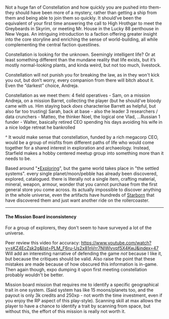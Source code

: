 Not a huge fan of Constellation and how quickly you are pushed into them- they should have been more of a mystery, rather than getting a ship from them and being able to join them so quickly.
	It should’ve been the equivalent of your first time answering the call to High Hrothgar to meet the Greybeards in Skyrim, or meeting Mr. House in the Lucky 88 penthouse in New Vegas. An intriguing introduction to a faction offering greater insight into the core storyline and enriching the sense of world-building, all while complementing the central faction questlines.

Constellation is looking for the unknown. Seemingly intelligent life? Or at least something different than the mundane reality that life exists, but it’s mostly normal-looking plants, and kinda weird, but not too much, livestock.

Constellation will not punish you for breaking the law, as in they won't kick you out, but don’t worry, every companion from there will bitch about it. Even the “darkest” choice, Andreja.

Constellation as we meet them:
4 field operatives -
	Sam, on a mission
	Andreja, on a mission
	Barret, collecting the player (but he should've bloody came with us. Him staying back *does* characterise Barrett as helpful, but also far too trusting)
	Sarah, back at base - also the leader
3 researchers / data crunchers -
	Matteo, the thinker
	Noel, the logical one
	Vlad, ...Russian
1 funder -
	Walter, basically retired CEO spending his days avoiding his wife in a nice lodge retreat he bankrolled

^ It would make sense that constellation, funded by a rich megacorp CEO, would be a group of misfits from different paths of life who would come together for a shared interest in exploration and archaeology. Instead, Starfield makes a hobby centered meetup group into something more than it needs to be.

Based around "[•Exploring](../Exploring/•Exploring.md)", but the game world takes place in "the settled systems". every single planet/moon/pebble has already been discovered, explored, catalogued. there is literally not a single item, crafting material, mineral, weapon, armour, wonder that you cannot purchase from the first general store you come across. its actually impossible to discover anything in the whole universe, even the artifacts have hundreds of [Starborn](Starborn.md) that have discovered them and just want another ride on the rollercoaster.

---
#### The Mission Board inconsistency
For a group of explorers, they don't seem to have surveyed a lot of the universe.

Peer review this video for accuracy: https://www.youtube.com/watch?v=sKZ4EcZsk2g&list=PLM_F6ru-Us2x81nVrr7NIWlvvpf5X4KwJ&index=47
Will add an interesting narrative of defending the game *not* because I like it, but because the critiques should be valid. Also raise the point that these mistakes are made because of how obscured this information is in-game. Then again though, expo dumping it upon first meeting constellation probably wouldn't be better.

Mission board mission that requires me to identify a specific geographical trait in one system. (Said system has like 15 moons/planets too, and the payout is only 3k credits and 250xp - not worth the time investment, even if you enjoy the RP aspect of this play-style).
	Scanning skill at max allows the player to have a chance to identify a trait by scanning from space, but without this, the effort of this mission is really not worth it.

